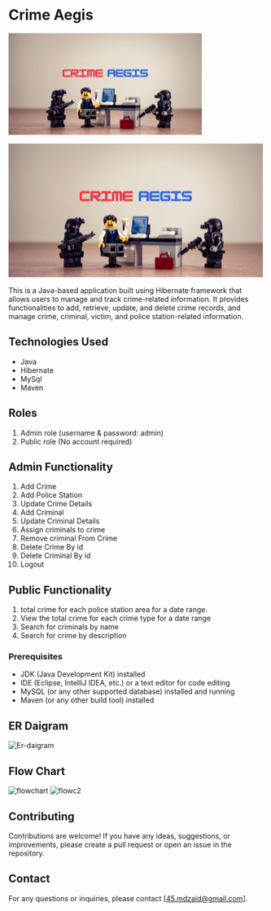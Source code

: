 # Crime Aegis

<img src="images/banner.png" height="200px">

![Project Logo](images/banner.png)

This is a Java-based application built using Hibernate framework that allows users to manage and track crime-related information. It provides functionalities to add, retrieve, update, and delete crime records, and manage crime, criminal, victim, and police station-related information.

## Technologies Used
- Java
- Hibernate
- MySql
- Maven

## Roles
1. Admin role (username & password: admin)
2. Public role (No account required)


## Admin Functionality
1. Add Crime
2. Add Police Station
3. Update Crime Details
4. Add Criminal
5. Update Criminal Details
6. Assign criminals to crime
7. Remove criminal From Crime
8. Delete Crime By id
9. Delete Criminal By id
10. Logout


## Public Functionality
1. total crime for each police station area for a date range.
2. View the total crime for each crime type for a date range
3. Search for criminals by name
4. Search for crime by description

### Prerequisites

- JDK (Java Development Kit) installed
- IDE (Eclipse, IntelliJ IDEA, etc.) or a text editor for code editing
- MySQL (or any other supported database) installed and running
- Maven (or any other build tool) installed

## ER Daigram
![Er-daigram](https://github.com/rooparam01/Crime-Management-System/assets/111178057/5053d08f-567e-4314-a1b8-616ef6b7b2d7)

## Flow Chart
![flowchart](https://github.com/rooparam01/Crime-Management-System/assets/111178057/98533225-cbe8-4787-9204-ecf014de5e18)
![flowc2](https://github.com/rooparam01/Crime-Management-System/assets/111178057/a2bd7920-9e8c-44fd-8abd-fc48fa6f6fe4)

## Contributing

Contributions are welcome! If you have any ideas, suggestions, or improvements, please create a pull request or open an issue in the repository.

## Contact

For any questions or inquiries, please contact [45.mdzaid@gmail.com].

